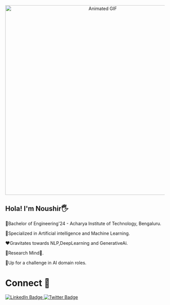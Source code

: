 <div id="header" align="center">
  <img src="https://media.giphy.com/media/v1.Y2lkPTc5MGI3NjExaWJvemdkdXlzcjh3ZHgwOXV3M2t3NTR5M3B0amY5aTRmMnM2YWczaiZlcD12MV9pbnRlcm5hbF9naWZfYnlfaWQmY3Q9Zw/Fs4Fh8g3KxM3PEoGIB/giphy.gif" width="600" alt="Animated GIF"/>
</div>

##  Hola! I'm Noushir🖐️

📖Bachelor of Engineering'24 - Acharya Institute of Technology, Bengaluru.

🤖Specialized in Artificial intelligence and Machine Learning.

❤️Gravitates towards NLP,DeepLearning and GenerativeAi.

🔬Research Mind🧠.

💼Up for a challenge in AI domain roles.


# Connect 🔗
<div id="badges">
  <a href="[your-linkedin-URL](https://www.linkedin.com/in/mohammednoushir/)">
    <img src="https://img.shields.io/badge/LinkedIn-blue?style=for-the-badge&logo=linkedin&logoColor=white" alt="LinkedIn Badge"/>
  </a>
 
  <a href="https://x.com/Md_Noushir">
    <img src="https://img.shields.io/badge/Twitter-blue?style=for-the-badge&logo=twitter&logoColor=white" alt="Twitter Badge"/>
  </a>
</div>
<!---
Noushir/Noushir is a ✨ special ✨ repository because its `README.md` (this file) appears on your GitHub profile.
You can click the Preview link to take a look at your changes.
--->

